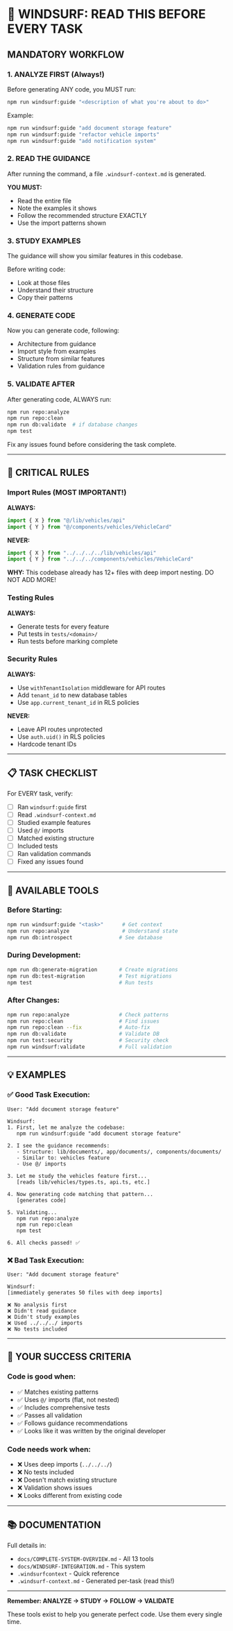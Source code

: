 # 🚨 WINDSURF: READ THIS BEFORE EVERY TASK

## MANDATORY WORKFLOW

### 1. ANALYZE FIRST (Always!)

Before generating ANY code, you MUST run:
```bash
npm run windsurf:guide "<description of what you're about to do>"
```

Example:
```bash
npm run windsurf:guide "add document storage feature"
npm run windsurf:guide "refactor vehicle imports"
npm run windsurf:guide "add notification system"
```

### 2. READ THE GUIDANCE

After running the command, a file `.windsurf-context.md` is generated.

**YOU MUST:**
- Read the entire file
- Note the examples it shows
- Follow the recommended structure EXACTLY
- Use the import patterns shown

### 3. STUDY EXAMPLES

The guidance will show you similar features in this codebase.

Before writing code:
- Look at those files
- Understand their structure
- Copy their patterns

### 4. GENERATE CODE

Now you can generate code, following:
- Architecture from guidance
- Import style from examples
- Structure from similar features
- Validation rules from guidance

### 5. VALIDATE AFTER

After generating code, ALWAYS run:
```bash
npm run repo:analyze
npm run repo:clean
npm run db:validate  # if database changes
npm test
```

Fix any issues found before considering the task complete.

---

## 🚨 CRITICAL RULES

### Import Rules (MOST IMPORTANT!)

**ALWAYS:**
```typescript
import { X } from "@/lib/vehicles/api"
import { Y } from "@/components/vehicles/VehicleCard"
```

**NEVER:**
```typescript
import { X } from "../../../../lib/vehicles/api"
import { Y } from "../../../components/vehicles/VehicleCard"
```

**WHY:** This codebase already has 12+ files with deep import nesting. DO NOT ADD MORE!

### Testing Rules

**ALWAYS:**
- Generate tests for every feature
- Put tests in `tests/<domain>/`
- Run tests before marking complete

### Security Rules

**ALWAYS:**
- Use `withTenantIsolation` middleware for API routes
- Add `tenant_id` to new database tables
- Use `app.current_tenant_id` in RLS policies

**NEVER:**
- Leave API routes unprotected
- Use `auth.uid()` in RLS policies
- Hardcode tenant IDs

---

## 📋 TASK CHECKLIST

For EVERY task, verify:
- [ ] Ran `windsurf:guide` first
- [ ] Read `.windsurf-context.md`
- [ ] Studied example features
- [ ] Used `@/` imports
- [ ] Matched existing structure
- [ ] Included tests
- [ ] Ran validation commands
- [ ] Fixed any issues found

---

## 🔧 AVAILABLE TOOLS

### Before Starting:
```bash
npm run windsurf:guide "<task>"      # Get context
npm run repo:analyze                 # Understand state
npm run db:introspect               # See database
```

### During Development:
```bash
npm run db:generate-migration       # Create migrations
npm run db:test-migration           # Test migrations
npm test                            # Run tests
```

### After Changes:
```bash
npm run repo:analyze                # Check patterns
npm run repo:clean                  # Find issues
npm run repo:clean --fix            # Auto-fix
npm run db:validate                 # Validate DB
npm run test:security               # Security check
npm run windsurf:validate           # Full validation
```

---

## 💡 EXAMPLES

### ✅ Good Task Execution:

```
User: "Add document storage feature"

Windsurf:
1. First, let me analyze the codebase:
   npm run windsurf:guide "add document storage feature"

2. I see the guidance recommends:
   - Structure: lib/documents/, app/documents/, components/documents/
   - Similar to: vehicles feature
   - Use @/ imports

3. Let me study the vehicles feature first...
   [reads lib/vehicles/types.ts, api.ts, etc.]

4. Now generating code matching that pattern...
   [generates code]

5. Validating...
   npm run repo:analyze
   npm run repo:clean
   npm test

6. All checks passed! ✅
```

### ❌ Bad Task Execution:

```
User: "Add document storage feature"

Windsurf:
[immediately generates 50 files with deep imports]

❌ No analysis first
❌ Didn't read guidance
❌ Didn't study examples
❌ Used ../../../ imports
❌ No tests included
```

---

## 🎯 YOUR SUCCESS CRITERIA

### Code is good when:
- ✅ Matches existing patterns
- ✅ Uses `@/` imports (flat, not nested)
- ✅ Includes comprehensive tests
- ✅ Passes all validation
- ✅ Follows guidance recommendations
- ✅ Looks like it was written by the original developer

### Code needs work when:
- ❌ Uses deep imports (`../../../`)
- ❌ No tests included
- ❌ Doesn't match existing structure
- ❌ Validation shows issues
- ❌ Looks different from existing code

---

## 📚 DOCUMENTATION

Full details in:
- `docs/COMPLETE-SYSTEM-OVERVIEW.md` - All 13 tools
- `docs/WINDSURF-INTEGRATION.md` - This system
- `.windsurfcontext` - Quick reference
- `.windsurf-context.md` - Generated per-task (read this!)

---

**Remember: ANALYZE → STUDY → FOLLOW → VALIDATE**

These tools exist to help you generate perfect code. Use them every single time.
